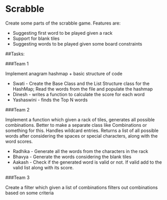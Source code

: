 # Scrabble
Create some parts of the scrabble game. Features are:
- Suggesting first word to be played given a rack
- Support for blank tiles
- Suggesting words to be played given some board constraints

##Tasks:

###Team 1

Implement anagram hashmap + basic structure of code

- Swati - Create the Base Class and the List Structure class for the HashMap; Read the words from the file and populate the hashmap
- Dinesh - writes a function to calculate the score for each word
- Yashaswini - finds the Top N words

###Team 2

Implement a function which given a rack of tiles, generates all possible combinations. Better to make a separate class like 
Combinations or something for this. 
Handles wildcard entries. Returns a list of all possible words after considering the spaces or special characters, along with the word scores.

- Radhika - Generate all the words from the characters in the rack
- Bhavya - Generate the words considering the blank tiles
- Aakash - Check if the generated word is valid or not. If valid add to the valid list along with its score.

###Team 3

Create a filter which given a list of combinations filters out combinations based on some criteria
